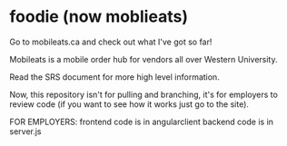 # foodie (now moblieats)

Go to mobileats.ca and check out what I've got so far!

Mobileats is a mobile order hub for vendors all over Western University.

Read the SRS document for more high level information.

Now, this repository isn't for pulling and branching, it's for employers to review code (if you want to see how it works just go to the site).

FOR EMPLOYERS:
frontend code is in angularclient
backend code is in server.js
